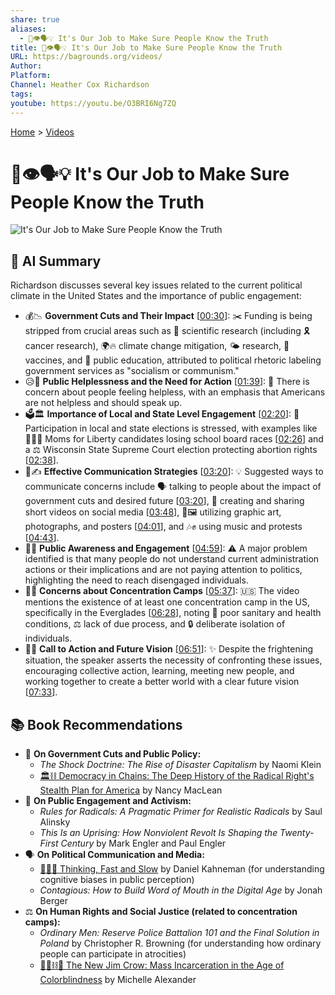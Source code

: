 ```yaml
---
share: true
aliases:
  - 📢👁️🗣️💡 It's Our Job to Make Sure People Know the Truth
title: 📢👁️🗣️💡 It's Our Job to Make Sure People Know the Truth
URL: https://bagrounds.org/videos/
Author: 
Platform: 
Channel: Heather Cox Richardson
tags: 
youtube: https://youtu.be/O3BRI6Ng7ZQ
---
```

[Home](../index.md) > [Videos](./index.md)  
# 📢👁️🗣️💡 It's Our Job to Make Sure People Know the Truth  
![It's Our Job to Make Sure People Know the Truth](https://youtu.be/O3BRI6Ng7ZQ)  
  
## 🤖 AI Summary  
Richardson discusses several key issues related to the current political climate in the United States and the importance of public engagement:  
  
* 💰📉 **Government Cuts and Their Impact** \[[00:30](http://www.youtube.com/watch?v=O3BRI6Ng7ZQ&t=30)\]: ✂️ Funding is being stripped from crucial areas such as 🔬 scientific research (including 🎗️ cancer research), 🌍🔥 climate change mitigation, 🌤️ research, 💉 vaccines, and 🏫 public education, attributed to political rhetoric labeling government services as "socialism or communism."  
* 😥📢 **Public Helplessness and the Need for Action** \[[01:39](http://www.youtube.com/watch?v=O3BRI6Ng7ZQ&t=99)\]: 🤔 There is concern about people feeling helpless, with an emphasis that Americans are not helpless and should speak up.  
* 🗳️🏛️ **Importance of Local and State Level Engagement** \[[02:20](http://www.youtube.com/watch?v=O3BRI6Ng7ZQ&t=140)\]: 🤝 Participation in local and state elections is stressed, with examples like 👩‍👧‍👦 Moms for Liberty candidates losing school board races \[[02:26](http://www.youtube.com/watch?v=O3BRI6Ng7ZQ&t=146)\] and a ⚖️ Wisconsin State Supreme Court election protecting abortion rights \[[02:38](http://www.youtube.com/watch?v=O3BRI6Ng7ZQ&t=158)\].  
* 📣✍️ **Effective Communication Strategies** \[[03:20](http://www.youtube.com/watch?v=O3BRI6Ng7ZQ&t=200)\]: 💡 Suggested ways to communicate concerns include 🗣️ talking to people about the impact of government cuts and desired future \[[03:20](http://www.youtube.com/watch?v=O3BRI6Ng7ZQ&t=200)\], 📱 creating and sharing short videos on social media \[[03:48](http://www.youtube.com/watch?v=O3BRI6Ng7ZQ&t=228)\], 🎨🖼️ utilizing graphic art, photographs, and posters \[[04:01](http://www.youtube.com/watch?v=O3BRI6Ng7ZQ&t=241)\], and 🎶✊ using music and protests \[[04:43](http://www.youtube.com/watch?v=O3BRI6Ng7ZQ&t=283)\].  
* 📢🤔 **Public Awareness and Engagement** \[[04:59](http://www.youtube.com/watch?v=O3BRI6Ng7ZQ&t=299)\]: ⚠️ A major problem identified is that many people do not understand current administration actions or their implications and are not paying attention to politics, highlighting the need to reach disengaged individuals.  
* 🚧😥 **Concerns about Concentration Camps** \[[05:37](http://www.youtube.com/watch?v=O3BRI6Ng7ZQ&t=337)\]: 🇺🇸 The video mentions the existence of at least one concentration camp in the US, specifically in the Everglades \[[06:28](http://www.youtube.com/watch?v=O3BRI6Ng7ZQ&t=388)\], noting 🚽 poor sanitary and health conditions, ⚖️ lack of due process, and 🔒 deliberate isolation of individuals.  
* 💪🌟 **Call to Action and Future Vision** \[[06:51](http://www.youtube.com/watch?v=O3BRI6Ng7ZQ&t=411)\]: ✨ Despite the frightening situation, the speaker asserts the necessity of confronting these issues, encouraging collective action, learning, meeting new people, and working together to create a better world with a clear future vision \[[07:33](http://www.youtube.com/watch?v=O3BRI6Ng7ZQ&t=453)\].  
  
## 📚 Book Recommendations  
* 📖 **On Government Cuts and Public Policy:**  
    * *The Shock Doctrine: The Rise of Disaster Capitalism* by Naomi Klein  
    * [🏛️⛓️ Democracy in Chains: The Deep History of the Radical Right's Stealth Plan for America](../books/democracy-in-chains-the-deep-history-of-the-radical-rights-stealth-plan-for-america.md) by Nancy MacLean  
* 📣 **On Public Engagement and Activism:**  
    * *Rules for Radicals: A Pragmatic Primer for Realistic Radicals* by Saul Alinsky  
    * *This Is an Uprising: How Nonviolent Revolt Is Shaping the Twenty-First Century* by Mark Engler and Paul Engler  
* 🗣️ **On Political Communication and Media:**  
    * [🤔🐇🐢 Thinking, Fast and Slow](../books/thinking-fast-and-slow.md) by Daniel Kahneman (for understanding cognitive biases in public perception)  
    * *Contagious: How to Build Word of Mouth in the Digital Age* by Jonah Berger  
* ⚖️ **On Human Rights and Social Justice (related to concentration camps):**  
    * *Ordinary Men: Reserve Police Battalion 101 and the Final Solution in Poland* by Christopher R. Browning (for understanding how ordinary people can participate in atrocities)  
    * [🧑🏿⛓️🙈 The New Jim Crow: Mass Incarceration in the Age of Colorblindness](../books/the-new-jim-crow-mass-incarceration-in-the-age-of-colorblindness.md) by Michelle Alexander